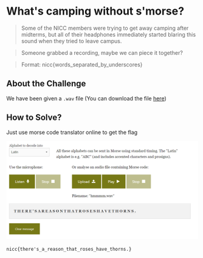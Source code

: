 # What's camping without s'morse?
> Some of the NICC members were trying to get away camping after midterms, but all of their headphones immediately started blaring this sound when they tried to leave campus.

> Someone grabbed a recording, maybe we can piece it together?

> Format: nicc{words_separated_by_underscores}

## About the Challenge
We have been given a `.wav` file (You can download the file [here](hmmmm.wav))

## How to Solve?
Just use morse code translator online to get the flag

![flag](images/flag.png)

```
nicc{there's_a_reason_that_roses_have_thorns.}
```